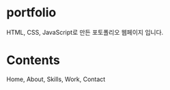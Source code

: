 # portfolio
 HTML, CSS, JavaScript로 만든 포토폴리오 웹페이지 입니다.
# Contents
Home, About, Skills, Work, Contact

